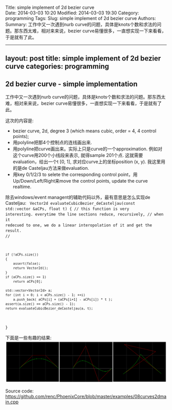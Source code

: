 Title: simple implement of 2d bezier curve  
Date: 2014-03-03 10:20
Modified: 2014-03-03 19:30
Category: programming 
Tags: 
Slug: simple implement of 2d bezier curve 
Authors: 
Summary: 工作中又一次遇到nurb curve的问题，具体是knots个数和求法的问题。那东西太难，相对来来说，bezier curve易懂很多，一直想实现一下来看看，于是就有了此。

--- 
layout: post 
title: simple implement of 2d bezier curve 
categories: programming 
---                        

2d bezier curve - simple implementation                        
----
工作中又一次遇到nurb curve的问题，具体是knots个数和求法的问题。那东西太难，相对来来说，bezier curve易懂很多，一直想实现一下来看看，于是就有了此。

这次的内容是:
+ bezier curve, 2d, degree 3 (which means cubic, order = 4, 4 control points); 
+ 用polyline把那4个控制点的连线画出来. 
+ 用polyline把curve画出来。实际上只是curve的一个approximation. 例如对这个curve用200个小线段来表示, 就得sample 201个点. 这就需要evaluation，给出一个t [0, 1], 求对应curve上的坐标position (x, y). 我这里用的是de Casteljau方法来做evaluation.
+ 用key 0/1/2/3 to selete the corresponding control point，用Up/Down/Left/Right来move the control points, update the curve realtime. 

除去windows/event managent的辅助代码以外，最有意思是怎么实现de Casteljau:
<code>
Vector2d evaluateCubicBezier_deCasteljau(const std::vector<Vector2d> &aCPs, float t)
{
	// this function is very interesting. everytime the line sections reduce, recursively, 
	// when it redecued to one, we do a linear interopolation of it and get the result.
    // 
	
	
	if (!aCPs.size()) 
	{
		assert(false);
		return Vector2d();
	}
	if (aCPs.size() == 1)
		return aCPs[0]; 
	
	std::vector<Vector2d> a;
	for (int i = 0; i < aCPs.size() - 1; ++i)
		a.push_back( aCPs[i] + (aCPs[i+1] - aCPs[i]) * t );
	assert(a.size() == aCPs.size() - 1);
	return evaluateCubicBezier_deCasteljau(a, t); 
} 
</code>

下面是一些有趣的结果:
![Alt text](data/2014-03-2dBezierCurve_out_0.png "output") 
                

Source code: https://github.com/renc/PhoenixCore/blob/master/examples/08curves2dmain.cpp 